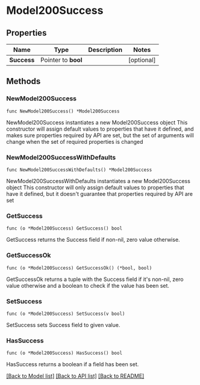 # Model200Success

## Properties

Name | Type | Description | Notes
------------ | ------------- | ------------- | -------------
**Success** | Pointer to **bool** |  | [optional] 

## Methods

### NewModel200Success

`func NewModel200Success() *Model200Success`

NewModel200Success instantiates a new Model200Success object
This constructor will assign default values to properties that have it defined,
and makes sure properties required by API are set, but the set of arguments
will change when the set of required properties is changed

### NewModel200SuccessWithDefaults

`func NewModel200SuccessWithDefaults() *Model200Success`

NewModel200SuccessWithDefaults instantiates a new Model200Success object
This constructor will only assign default values to properties that have it defined,
but it doesn't guarantee that properties required by API are set

### GetSuccess

`func (o *Model200Success) GetSuccess() bool`

GetSuccess returns the Success field if non-nil, zero value otherwise.

### GetSuccessOk

`func (o *Model200Success) GetSuccessOk() (*bool, bool)`

GetSuccessOk returns a tuple with the Success field if it's non-nil, zero value otherwise
and a boolean to check if the value has been set.

### SetSuccess

`func (o *Model200Success) SetSuccess(v bool)`

SetSuccess sets Success field to given value.

### HasSuccess

`func (o *Model200Success) HasSuccess() bool`

HasSuccess returns a boolean if a field has been set.


[[Back to Model list]](../README.md#documentation-for-models) [[Back to API list]](../README.md#documentation-for-api-endpoints) [[Back to README]](../README.md)


